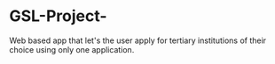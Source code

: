 # GSL-Project-
Web based app that let's the user apply for tertiary institutions of their choice using only one application.
